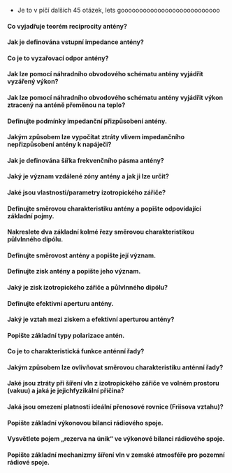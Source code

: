- Je to v píčí dalších 45 otázek, lets gooooooooooooooooooooooooooo

#### Co vyjadřuje teorém reciprocity antény?

#### Jak je definována vstupní impedance antény?

#### Co je to vyzařovací odpor antény?

#### Jak lze pomocí náhradního obvodového schématu antény vyjádřit vyzářený výkon?

#### Jak lze pomocí náhradního obvodového schématu antény vyjádřit výkon ztracený na anténě přeměnou na teplo?

#### Definujte podmínky impedanční přizpůsobení antény.
#### Jakým způsobem lze vypočítat ztráty vlivem impedančního nepřizpůsobení antény k napáječi?

#### Jak je definována šířka frekvenčního pásma antény?

#### Jaký je význam vzdálené zóny antény a jak ji lze určit?

#### Jaké jsou vlastnosti/parametry izotropického zářiče?

#### Definujte směrovou charakteristiku antény a popište odpovídající základní pojmy.

#### Nakreslete dva základní kolmé řezy směrovou charakteristikou půlvlnného dipólu.

#### Definujte směrovost antény a popište její význam.

#### Definujte zisk antény a popište jeho význam.

#### Jaký je zisk izotropického zářiče a půlvlnného dipólu?

#### Definujte efektivní aperturu antény.

#### Jaký je vztah mezi ziskem a efektivní aperturou antény?

#### Popište základní typy polarizace antén.

#### Co je to charakteristická funkce anténní řady?

#### Jakým způsobem lze ovlivňovat směrovou charakteristiku anténní řady?

#### Jaké jsou ztráty při šíření vln z izotropického zářiče ve volném prostoru (vakuu) a jaká je jejichfyzikální příčina?

#### Jaká jsou omezení platnosti ideální přenosové rovnice (Friisova vztahu)?

#### Popište základní výkonovou bilanci rádiového spoje.

#### Vysvětlete pojem „rezerva na únik“ ve výkonové bilanci rádiového spoje.

#### Popište základní mechanizmy šíření vln v zemské atmosféře pro pozemní rádiové spoje.

